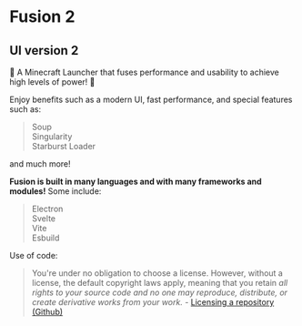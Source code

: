 # Fusion 2
## UI version 2
🚀 A Minecraft Launcher that fuses performance and usability to achieve high levels of power! 🚀

Enjoy benefits such as a modern UI, fast performance, and special features such as:
> Soup\
> Singularity\
> Starburst Loader

and much more!

**Fusion is built in many languages and with many frameworks and modules!** Some include:
> Electron\
Svelte\
Vite\
Esbuild

Use of code:
> You're under no obligation to choose a license. However, without a license, the default copyright laws apply, meaning that you retain *all rights to your source code and no one may reproduce, distribute, or create derivative works from your work.* \- [Licensing a repository (Github)](https://docs.github.com/en/repositories/managing-your-repositorys-settings-and-features/customizing-your-repository/licensing-a-repository#choosing-the-right-license)

